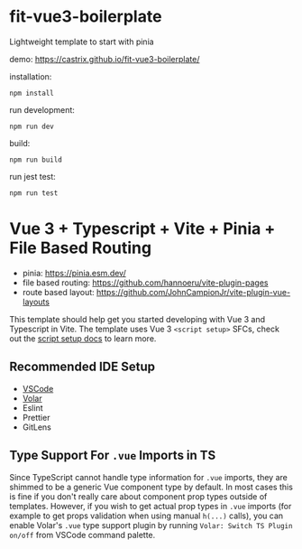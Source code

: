 # fit-vue3-boilerplate

Lightweight template to start with pinia

demo: https://castrix.github.io/fit-vue3-boilerplate/

installation:
```
npm install
```

run development:
```
npm run dev
```

build:
```
npm run build
```

run jest test:
```
npm run test
```

# Vue 3 + Typescript + Vite + Pinia + File Based Routing

- pinia: https://pinia.esm.dev/
- file based routing: https://github.com/hannoeru/vite-plugin-pages
- route based layout: https://github.com/JohnCampionJr/vite-plugin-vue-layouts

This template should help get you started developing with Vue 3 and Typescript in Vite. The template uses Vue 3 `<script setup>` SFCs, check out the [script setup docs](https://v3.vuejs.org/api/sfc-script-setup.html#sfc-script-setup) to learn more.

## Recommended IDE Setup

- [VSCode](https://code.visualstudio.com/)
- [Volar](https://marketplace.visualstudio.com/items?itemName=johnsoncodehk.volar)
- Eslint
- Prettier
- GitLens

## Type Support For `.vue` Imports in TS

Since TypeScript cannot handle type information for `.vue` imports, they are shimmed to be a generic Vue component type by default. In most cases this is fine if you don't really care about component prop types outside of templates. However, if you wish to get actual prop types in `.vue` imports (for example to get props validation when using manual `h(...)` calls), you can enable Volar's `.vue` type support plugin by running `Volar: Switch TS Plugin on/off` from VSCode command palette.
